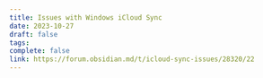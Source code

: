 ```yaml
---
title: Issues with Windows iCloud Sync
date: 2023-10-27
draft: false
tags: 
complete: false
link: https://forum.obsidian.md/t/icloud-sync-issues/28320/22
---
```

